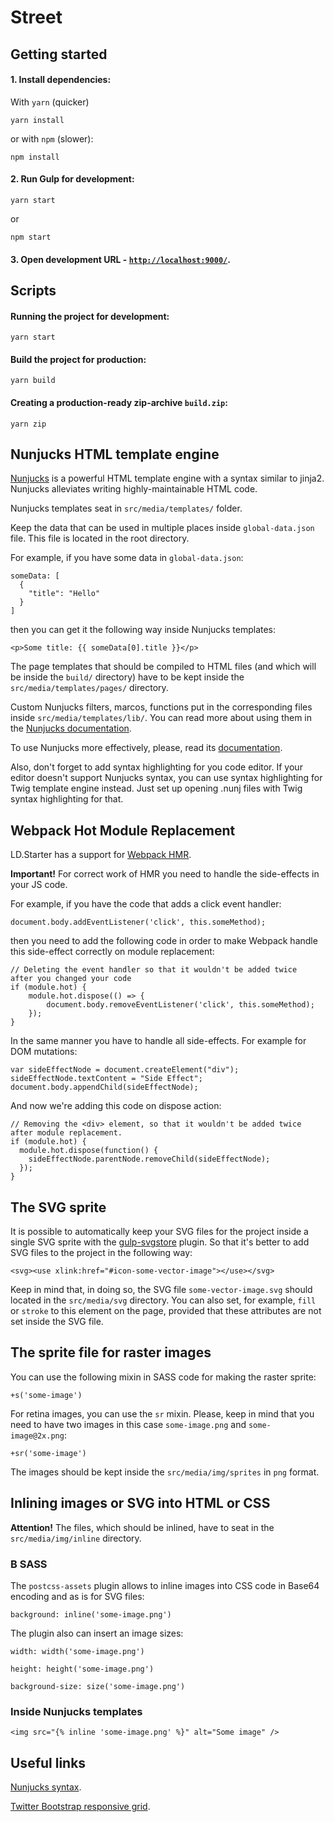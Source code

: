 # Street

## Getting started

#### 1. Install dependencies:

With `yarn` (quicker)

```
yarn install
```

or with `npm` (slower):

```
npm install
```

#### 2. Run Gulp for development:

```
yarn start
```

or

```
npm start
```

#### 3. Open development URL - [`http://localhost:9000/`](http://localhost:9000/).

## Scripts

#### Running the project for development:

```
yarn start
```

#### Build the project for production:

```
yarn build
```

#### Creating a production-ready zip-archive `build.zip`:

```
yarn zip
```

## Nunjucks HTML template engine

[Nunjucks](https://mozilla.github.io/nunjucks/) is a powerful HTML template engine with a syntax similar to jinja2. Nunjucks alleviates writing highly-maintainable HTML code.

Nunjucks templates seat in `src/media/templates/` folder.

Keep the data that can be used in multiple places inside `global-data.json` file. This file is located in the root directory.

For example, if you have some data in `global-data.json`:

```
someData: [
  {
    "title": "Hello"
  }
]
```

then you can get it the following way inside Nunjucks templates:

```
<p>Some title: {{ someData[0].title }}</p>
```

The page templates that should be compiled to HTML files (and which will be inside the `build/` directory) have to be kept inside the `src/media/templates/pages/` directory.

Custom Nunjucks filters, marcos, functions put in the corresponding files inside `src/media/templates/lib/`. You can read more about using them in the [Nunjucks documentation](https://mozilla.github.io/nunjucks/getting-started.html).

To use Nunjucks more effectively, please, read its [documentation](https://mozilla.github.io/nunjucks/templating.html).

Also, don't forget to add syntax highlighting for you code editor. If your editor doesn't support Nunjucks syntax, you can use syntax highlighting for Twig template engine instead. Just set up opening .nunj files with Twig syntax highlighting for that.

## Webpack Hot Module Replacement

LD.Starter has a support for [Webpack HMR](https://webpack.js.org/concepts/hot-module-replacement/).

<b>Important!</b> For correct work of HMR you need to handle the side-effects in your JS code.

For example, if you have the code that adds a click event handler:

`document.body.addEventListener('click', this.someMethod);`

then you need to add the following code in order to make Webpack handle this side-effect correctly on module replacement:

```
// Deleting the event handler so that it wouldn't be added twice  after you changed your code
if (module.hot) {
	module.hot.dispose(() => {
		document.body.removeEventListener('click', this.someMethod);
	});
}
```

In the same manner you have to handle all side-effects. For example for DOM mutations:

```
var sideEffectNode = document.createElement("div");
sideEffectNode.textContent = "Side Effect";
document.body.appendChild(sideEffectNode);
```

And now we're adding this code on dispose action:

```
// Removing the <div> element, so that it wouldn't be added twice after module replacement.
if (module.hot) {
  module.hot.dispose(function() {
    sideEffectNode.parentNode.removeChild(sideEffectNode);
  });
}
```

## The SVG sprite

It is possible to automatically keep your SVG files for the project inside a single SVG sprite with the [gulp-svgstore](https://github.com/w0rm/gulp-svgstore) plugin. So that it's better to add SVG files to the project in the following way:

```
<svg><use xlink:href="#icon-some-vector-image"></use></svg>
```

Keep in mind that, in doing so, the SVG file `some-vector-image.svg` should located in the `src/media/svg` directory. You can also set, for example, `fill` or `stroke` to this element on the page, provided that these attributes are not set inside the SVG file.

## The sprite file for raster images

You can use the following mixin in SASS code for making the raster sprite:

```
+s('some-image')
```

For retina images, you can use the `sr` mixin. Please, keep in mind that you need to have two images in this case `some-image.png` and `some-image@2x.png`:

```
+sr('some-image')
```

The images should be kept inside the `src/media/img/sprites` in `png` format.

## Inlining images or SVG into HTML or CSS

<b>Attention!</b> The files, which should be inlined, have to seat in the `src/media/img/inline` directory.

### В SASS

The `postcss-assets` plugin allows to inline images into CSS code in Base64 encoding and as is for SVG files:

```
background: inline('some-image.png')
```

The plugin also can insert an image sizes:

```
width: width('some-image.png')
```

```
height: height('some-image.png')
```

```
background-size: size('some-image.png')
```

### Inside Nunjucks templates

```
<img src="{% inline 'some-image.png' %}" alt="Some image" />
```

## Useful links

[Nunjucks syntax](https://mozilla.github.io/nunjucks/templating.html).

[Twitter Bootstrap responsive grid](http://getbootstrap.com/css/#grid).
